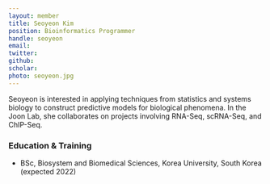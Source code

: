 ```yaml
---
layout: member
title: Seoyeon Kim
position: Bioinformatics Programmer​
handle: seoyeon
email:
twitter:
github:
scholar: 
photo: seoyeon.jpg
---
```


Seoyeon is interested in applying techniques from statistics and systems biology to construct predictive models for biological phenomena. In the Joon Lab, she collaborates on projects involving RNA-Seq, scRNA-Seq, and ChIP-Seq.

### Education & Training
- BSc, Biosystem and Biomedical Sciences, Korea University, South Korea (expected 2022)
